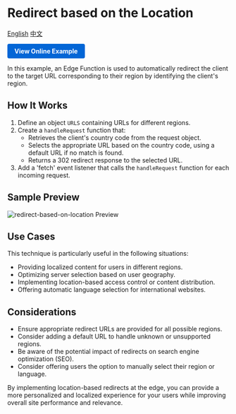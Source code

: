 # Redirect based on the Location

<div align="left">
  <a title="English" href="README.md">English</a>
  <a title="中文" href="README.zh-CN.md">中文</a>
</div>

<a href="https://edgeone.ai/developer/examples/redirect-based-on-the-location" style="display: inline-block; background-color: #0366d6; color: white; padding: 8px 16px; text-decoration: none; border-radius: 4px; font-weight: bold;">View Online Example</a>

In this example, an Edge Function is used to automatically redirect the client to the target URL corresponding to their region by identifying the client's region.

## How It Works

1. Define an object `URLS` containing URLs for different regions.
2. Create a `handleRequest` function that:
   - Retrieves the client's country code from the request object.
   - Selects the appropriate URL based on the country code, using a default URL if no match is found.
   - Returns a 302 redirect response to the selected URL.
3. Add a 'fetch' event listener that calls the `handleRequest` function for each incoming request.

## Sample Preview

![redirect-based-on-location Preview](../assets/images/redirect-based-on-the-location.avif)

## Use Cases

This technique is particularly useful in the following situations:

- Providing localized content for users in different regions.
- Optimizing server selection based on user geography.
- Implementing location-based access control or content distribution.
- Offering automatic language selection for international websites.

## Considerations

- Ensure appropriate redirect URLs are provided for all possible regions.
- Consider adding a default URL to handle unknown or unsupported regions.
- Be aware of the potential impact of redirects on search engine optimization (SEO).
- Consider offering users the option to manually select their region or language.

By implementing location-based redirects at the edge, you can provide a more personalized and localized experience for your users while improving overall site performance and relevance.